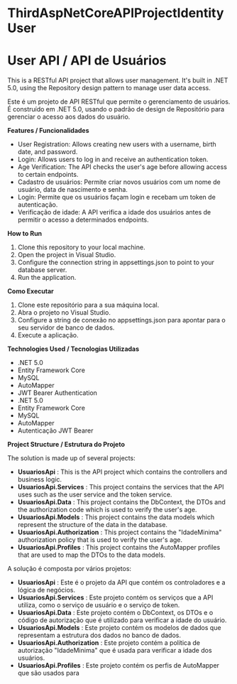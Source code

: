 # ThirdAspNetCoreAPIProjectIdentityUser
# **User API / API de Usuários**

This is a RESTful API project that allows user management. It's built in .NET 5.0, using the Repository design pattern to manage user data access.

Este é um projeto de API RESTful que permite o gerenciamento de usuários. É construído em .NET 5.0, usando o padrão de design de Repositório para gerenciar o acesso aos dados do usuário.

**Features / Funcionalidades**

- User Registration: Allows creating new users with a username, birth date, and password.
- Login: Allows users to log in and receive an authentication token.
- Age Verification: The API checks the user's age before allowing access to certain endpoints.
- Cadastro de usuários: Permite criar novos usuários com um nome de usuário, data de nascimento e senha.
- Login: Permite que os usuários façam login e recebam um token de autenticação.
- Verificação de idade: A API verifica a idade dos usuários antes de permitir o acesso a determinados endpoints.

**How to Run**

1. Clone this repository to your local machine.
2. Open the project in Visual Studio.
3. Configure the connection string in appsettings.json to point to your database server.
4. Run the application.

**Como Executar**

1. Clone este repositório para a sua máquina local.
2. Abra o projeto no Visual Studio.
3. Configure a string de conexão no appsettings.json para apontar para o seu servidor de banco de dados.
4. Execute a aplicação.

**Technologies Used / Tecnologias Utilizadas**

- .NET 5.0
- Entity Framework Core
- MySQL
- AutoMapper
- JWT Bearer Authentication
- .NET 5.0
- Entity Framework Core
- MySQL
- AutoMapper
- Autenticação JWT Bearer

**Project Structure / Estrutura do Projeto**

The solution is made up of several projects:

- **UsuariosApi** : This is the API project which contains the controllers and business logic.
- **UsuariosApi.Services** : This project contains the services that the API uses such as the user service and the token service.
- **UsuariosApi.Data** : This project contains the DbContext, the DTOs and the authorization code which is used to verify the user's age.
- **UsuariosApi.Models** : This project contains the data models which represent the structure of the data in the database.
- **UsuariosApi.Authorization** : This project contains the "IdadeMinima" authorization policy that is used to verify the user's age.
- **UsuariosApi.Profiles** : This project contains the AutoMapper profiles that are used to map the DTOs to the data models.

A solução é composta por vários projetos:

- **UsuariosApi** : Este é o projeto da API que contém os controladores e a lógica de negócios.
- **UsuariosApi.Services** : Este projeto contém os serviços que a API utiliza, como o serviço de usuário e o serviço de token.
- **UsuariosApi.Data** : Este projeto contém o DbContext, os DTOs e o código de autorização que é utilizado para verificar a idade do usuário.
- **UsuariosApi.Models** : Este projeto contém os modelos de dados que representam a estrutura dos dados no banco de dados.
- **UsuariosApi.Authorization** : Este projeto contém a política de autorização "IdadeMinima" que é usada para verificar a idade dos usuários.
- **UsuariosApi.Profiles** : Este projeto contém os perfis de AutoMapper que são usados para
